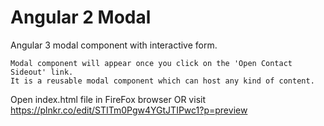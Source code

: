# Angular 2 Modal

Angular 3 modal component with interactive form.

```
Modal component will appear once you click on the 'Open Contact Sideout' link.
It is a reusable modal component which can host any kind of content.
```

Open index.html file in FireFox browser OR visit https://plnkr.co/edit/STITm0Pgw4YGtJTIPwc1?p=preview
